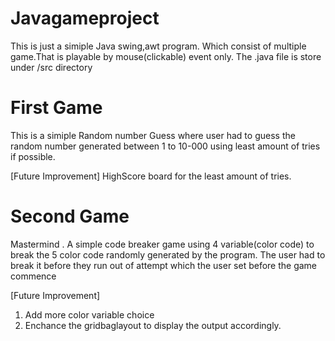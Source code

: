 # Javagameproject
This is just a simiple Java swing,awt program. Which consist of multiple game.That is playable by mouse(clickable) event only.
The .java file is store under /src directory

# First Game
This is a simiple Random number Guess where user had to guess the random number generated between 1 to 10-000 using least amount of tries if possible.

[Future Improvement]
HighScore board for the least amount of tries.

# Second Game
Mastermind . A simple code breaker game using 4 variable(color code) to break the 5 color code randomly generated by the program. The user had to break it before they run out of attempt which the user set before the game commence 

[Future Improvement]
1) Add more color variable choice 
2) Enchance the gridbaglayout to display the output accordingly.

